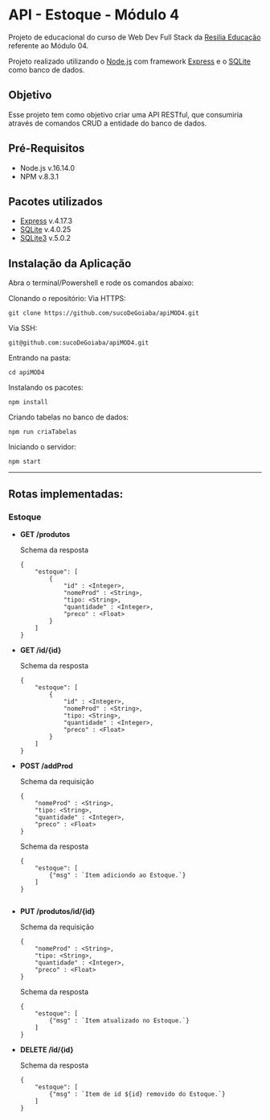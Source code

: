 # API - Estoque - Módulo 4

Projeto de educacional do curso de Web Dev Full Stack da [Resilia Educação](https://www.resilia.com.br/) referente ao Módulo 04.

Projeto realizado utilizando o [Node.js](https://nodejs.org/en/) com framework [Express](https://expressjs.com/) e o [SQLite](https://www.sqlite.org/index.html) como banco de dados.

## Objetivo
Esse projeto tem como objetivo criar uma API RESTful, que consumiria através de comandos CRUD a entidade do banco de dados.

## Pré-Requisitos

* Node.js  v.16.14.0
* NPM v.8.3.1

## Pacotes utilizados
* [Express](https://www.npmjs.com/package/express) v.4.17.3
* [SQLite](https://www.npmjs.com/package/sqlite/v/4.0.25) v.4.0.25
* [SQLite3](https://www.npmjs.com/package/sqlite3) v.5.0.2

## Instalação da Aplicação
Abra o terminal/Powershell e rode os comandos abaixo:

Clonando o repositório:
Via HTTPS:
```
git clone https://github.com/sucoDeGoiaba/apiMOD4.git
```

Via SSH:
```
git@github.com:sucoDeGoiaba/apiMOD4.git
```

Entrando na pasta:
```
cd apiMOD4
```

Instalando os pacotes:
```
npm install
```

Criando tabelas no banco de dados:
```
npm run criaTabelas
```

Iniciando o servidor:
```
npm start
```

---

## Rotas implementadas:

### Estoque

 * **GET /produtos**
 
    Schema da resposta
    ```
    {
        "estoque": [
            {   
                "id" : <Integer>,
                "nomeProd" : <String>,
                "tipo: <String>,
                "quantidade" : <Integer>,
                "preco" : <Float>
            }
        ]
    }
    ```

 * **GET /id/{id}**
 
    Schema da resposta
    ```
    {
        "estoque": [
            {
                "id" : <Integer>,
                "nomeProd" : <String>,
                "tipo: <String>,
                "quantidade" : <Integer>,
                "preco" : <Float>
            }
        ]
    }
    ```

 * **POST /addProd**

   Schema da requisição
    ```
    {
        "nomeProd" : <String>,
        "tipo: <String>,
        "quantidade" : <Integer>,
        "preco" : <Float>
    }
    ```
 
    Schema da resposta
    ```
    {
        "estoque": [
            {"msg" : `Item adiciondo ao Estoque.`}
        ]
    }


 * **PUT /produtos/id/{id}**
 
    Schema da requisição
    ```
    {
        "nomeProd" : <String>,
        "tipo: <String>,
        "quantidade" : <Integer>,
        "preco" : <Float>
    }
    ```
 
    Schema da resposta
    ```
    {
        "estoque": [
            {"msg" : `Item atualizado no Estoque.`}
        ]
    }

 * **DELETE /îd/{id}**
 
    Schema da resposta
    ```
    {
        "estoque": [
            {"msg" : `Item de id ${id} removido do Estoque.`}
        ]
    }